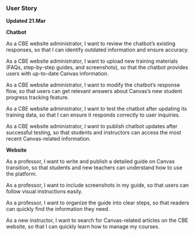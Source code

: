 ### User Story
**Updated 21.Mar**

**Chatbot**

As a CBE website administrator, I want to review the chatbot’s existing responses, so that I can identify outdated information and ensure accuracy.

As a CBE website administrator, I want to upload new training materials (FAQs, step-by-step guides, and screenshots), so that the chatbot provides users with up-to-date Canvas information.

As a CBE website administrator, I want to modify the chatbot’s response flow, so that users can get relevant answers about Canvas’s new student progress tracking feature.

As a CBE website administrator, I want to test the chatbot after updating its training data, so that I can ensure it responds correctly to user inquiries.

As a CBE website administrator, I want to publish chatbot updates after successful testing, so that students and instructors can access the most recent Canvas-related information.

**Website**

As a professor, I want to write and publish a detailed guide on Canvas transition, so that students and new teachers can understand how to use the platform.

As a professor, I want to include screenshots in my guide, so that users can follow visual instructions easily.

As a professor, I want to organize the guide into clear steps, so that readers can quickly find the information they need.

As a new instructor, I want to search for Canvas-related articles on the CBE website, so that I can quickly learn how to manage my courses.

